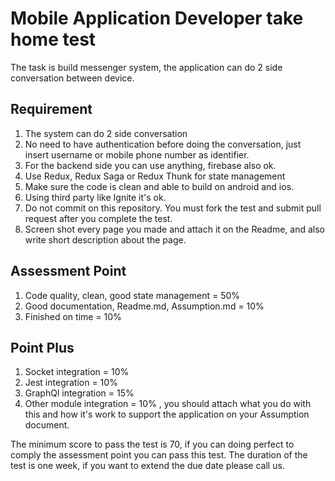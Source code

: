 # Mobile Application Developer take home test

The task is build messenger system, the application can do 2 side conversation between device. 

## Requirement
1. The system can do 2 side conversation
2. No need to have authentication before doing the conversation, just insert username or mobile phone number as identifier.
3. For the backend side you can use anything, firebase also ok.
4. Use Redux, Redux Saga or Redux Thunk for state management
5. Make sure the code is clean and able to build on android and ios.
6. Using third party like Ignite it's ok.
7. Do not commit on this repository. You must fork the test and submit pull request after you complete the test.
8. Screen shot every page you made and attach it on the Readme, and also write short description about the page.

## Assessment Point
1. Code quality, clean, good state management = 50%
2. Good documentation, Readme.md, Assumption.md = 10%
3. Finished on time = 10%

## Point Plus
1. Socket integration = 10%
2. Jest integration = 10%
3. GraphQl integration = 15%
4. Other module integration = 10% , you should attach what you do with this and how it's work to support the application on your Assumption document.

The minimum score to pass the test is 70, if you can doing perfect to comply the assessment point you can pass this test. The duration of the test is one week, if you want to extend the due date please call us.
